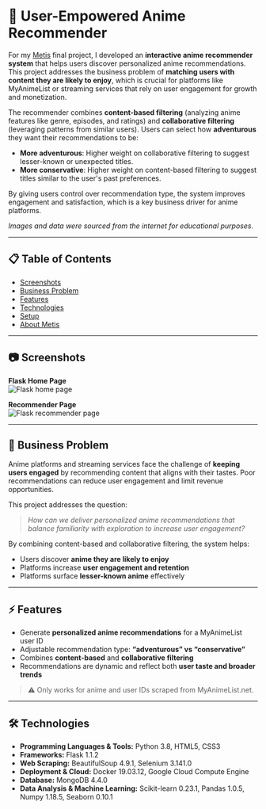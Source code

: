 # 🎯 User-Empowered Anime Recommender

For my [Metis](https://www.thisismetis.com/data-science-bootcamps) final project, I developed an **interactive anime recommender system** that helps users discover personalized anime recommendations. This project addresses the business problem of **matching users with content they are likely to enjoy**, which is crucial for platforms like MyAnimeList or streaming services that rely on user engagement for growth and monetization.

The recommender combines **content-based filtering** (analyzing anime features like genre, episodes, and ratings) and **collaborative filtering** (leveraging patterns from similar users). Users can select how **adventurous** they want their recommendations to be:  

- **More adventurous**: Higher weight on collaborative filtering to suggest lesser-known or unexpected titles.  
- **More conservative**: Higher weight on content-based filtering to suggest titles similar to the user's past preferences.  

By giving users control over recommendation type, the system improves engagement and satisfaction, which is a key business driver for anime platforms.
 

*Images and data were sourced from the internet for educational purposes.*

---

## 📋 Table of Contents

* [Screenshots](#screenshots)
* [Business Problem](#business-problem)
* [Features](#features) 
* [Technologies](#technologies)
* [Setup](#setup)
* [About Metis](#about-metis)

---

## 📷 Screenshots

**Flask Home Page**  
![Flask home page](https://user-images.githubusercontent.com/62628676/97792286-b8978b00-1bb2-11eb-8a9d-7df79a578d28.png)

**Recommender Page**  
![Flask recommender page](https://user-images.githubusercontent.com/62628676/93409135-33efe800-f864-11ea-9c10-0396cda3428d.png)

---

## 💼 Business Problem

Anime platforms and streaming services face the challenge of **keeping users engaged** by recommending content that aligns with their tastes. Poor recommendations can reduce user engagement and limit revenue opportunities.  

This project addresses the question:  

> *How can we deliver personalized anime recommendations that balance familiarity with exploration to increase user engagement?*

By combining content-based and collaborative filtering, the system helps:  

- Users discover **anime they are likely to enjoy**  
- Platforms increase **user engagement and retention**  
- Platforms surface **lesser-known anime** effectively  

---

## ⚡ Features

* Generate **personalized anime recommendations** for a MyAnimeList user ID  
* Adjustable recommendation type: **“adventurous” vs “conservative”**  
* Combines **content-based** and **collaborative filtering**  
* Recommendations are dynamic and reflect both **user taste and broader trends**

> ⚠️ Only works for anime and user IDs scraped from MyAnimeList.net.

---

## 🛠 Technologies

- **Programming Languages & Tools:** Python 3.8, HTML5, CSS3  
- **Frameworks:** Flask 1.1.2  
- **Web Scraping:** BeautifulSoup 4.9.1, Selenium 3.141.0  
- **Deployment & Cloud:** Docker 19.03.12, Google Cloud Compute Engine  
- **Database:** MongoDB 4.4.0  
- **Data Analysis & Machine Learning:** Scikit-learn 0.23.1, Pandas 1.0.5, Numpy 1.18.5, Seaborn 0.10.1  

